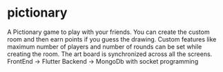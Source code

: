 # pictionary
A Pictionary game to play with your friends. You can create the custom room and then earn points if you guess the drawing. Custom features like maximum number of players and number of rounds can be set while creating the room. The art board is synchronized across all the screens.
FrontEnd -> Flutter
Backend -> MongoDb with socket programming
